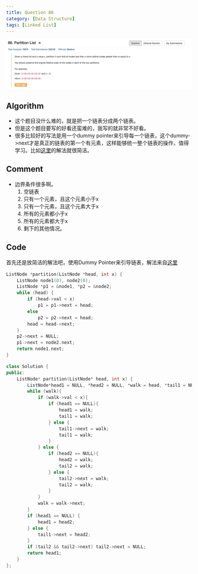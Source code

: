 ```yaml
---
title: Question 86
category: [Data Structure]
tags: [Linked List]
---
```


![Description](../Assets/Figure/question86.png)

## Algorithm 

- 这个题目没什么难的，就是把一个链表分成两个链表。
- 但是这个题目要写的好看还蛮难的，我写的就非常不好看。
- 很多比较好的写法是用一个dummy pointer来引导每一个链表，这个dummy->next才是真正的链表的第一个有元素，这样能够统一整个链表的操作，值得学习。比如[这里](https://discuss.leetcode.com/topic/7005/very-concise-one-pass-solution)的解法就很简洁。

## Comment

- 边界条件很多啊。
    1. 空链表
    2. 只有一个元素，且这个元素小于x
    3. 只有一个元素，且这个元素大于x
    4. 所有的元素都小于x
    5. 所有的元素都大于x
    6. 剩下的其他情况。

## Code

首先还是放简洁的解法吧，使用Dummy Pointer来引导链表，解法来自[这里](https://discuss.leetcode.com/topic/7005/very-concise-one-pass-solution)

```C++
ListNode *partition(ListNode *head, int x) {
    ListNode node1(0), node2(0);
    ListNode *p1 = &node1, *p2 = &node2;
    while (head) {
        if (head->val < x)
            p1 = p1->next = head;
        else
            p2 = p2->next = head;
        head = head->next;
    }
    p2->next = NULL;
    p1->next = node2.next;
    return node1.next;
}
```

```C++
class Solution {
public:
    ListNode* partition(ListNode* head, int x) {
        ListNode*head1 = NULL, *head2 = NULL, *walk = head, *tail1 = NULL, *tail2 = NULL;
        while (walk){
            if (walk->val < x){
                if (head1 == NULL){
                    head1 = walk;
                    tail1 = walk;
                } else {
                    tail1->next = walk;
                    tail1 = walk;
                }
            } else {
                if (head2 == NULL){
                    head2 = walk;
                    tail2 = walk;
                } else {
                    tail2->next = walk;
                    tail2 = walk;
                }
            }
            walk = walk->next;
        }
        if (head1 == NULL) {
            head1 = head2;
        } else {
            tail1->next = head2;
        }
        if (tail2 && tail2->next) tail2->next = NULL;
        return head1;
    }
};
```

